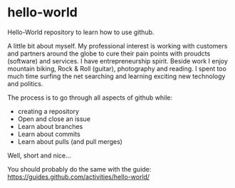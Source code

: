 # hello-world
Hello-World repository to learn how to use github.

A little bit about myself. My professional interest is working with customers and partners around the globe to cure their pain points with proudcts (software) and services. I have entrepreneurship spirit. Beside work I enjoy mountain biking, Rock & Roll (guitar), photography and reading. I spent too much time surfing the net searching and learning exciting new technology and politics. 

The process is to go through all aspects of github while:
* creating a repository
* Open and close an issue
* Learn about branches
* Learn about commits
* Learn about pulls (and pull merges)

Well, short and nice...

You should probably do the same with the guide: https://guides.github.com/activities/hello-world/
